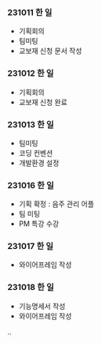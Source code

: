 ### 231011 한 일

- 기획회의
- 팀미팅
- 교보재 신청 문서 작성

### 231012 한 일

- 기획회의
- 교보재 신청 완료

### 231013 한 일

- 팀미팅
- 코딩 컨벤션
- 개발환경 설정

### 231016 한 일

- 기획 확정 : 음주 관리 어플
- 팀 미팅
- PM 특강 수강

### 231017 한 일

- 와이어프레임 작성

### 231018 한 일

- 기능명세서 작성
- 와이어프레임 작성

..
